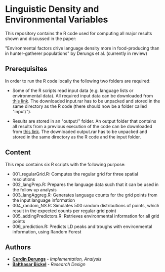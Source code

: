 # Linguistic Density and Environmental Variables

This repository contains the R code used for computing all major results shown and discussed in the paper:

"Environmental factors drive language density more in food-producing than in hunter-gatherer populations" by Derungs et al. (currently in review)

## Prerequisites
In order to run the R code locally the following two folders are required:

- Some of the R scripts read input data (e.g. language lists or environmental data). All required input data can be downloaded from [this link]( https://www.dropbox.com/s/77i75beotws60bj/input.rar?dl=0). The downloaded input.rar has to be unpacked and stored in the same directory as the R code (there should now be a folder called "input/").

- Results are stored in an "output/" folder. An output folder that contains all results from a previous execution of the code can be downloaded from [this link]( https://www.dropbox.com/s/p0326myjj002dlm/output.rar?dl=0). The downloaded output.rar has to be unpacked and stored in the same directory as the R code and the input folder.


## Content
This repo contains six R scripts with the following purpose:
- 001_regularGrid.R: Computes the regular grid for three spatial resolutions
- 002_langPrep.R: Prepares the language data such that it can be used in the follow up analysis
- 003_langAggreg.R: Generates language counts for the grid points from the input language information
- 004_random_NS.R: Simulates 500 random distributions of points, which result in the expected counts per regular grid point
- 005_addingPredictors.R: Retrieves environmental information for all grid points
- 006_prediction.R: Predicts LD peaks and troughs with environmental information, using Random Forest

## Authors

* [**Curdin Derungs**](https://github.com/curdon) - *Implementation, Analysis*
* [**Balthasar Bickel**](http://www.comparativelinguistics.uzh.ch/en/bickel.html) - *Research Design*

